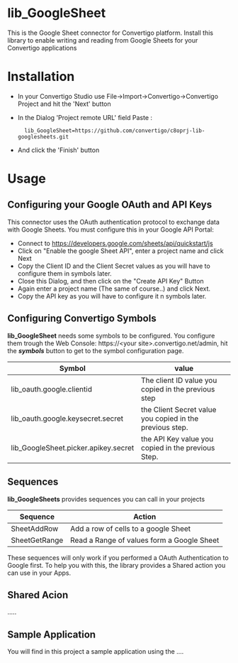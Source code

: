 # lib_GoogleSheet
This is the Google Sheet connector for Convertigo platform. Install this library to enable writing and reading from Google Sheets for your Convertigo applications

# Installation

* In your Convertigo Studio use File->Import->Convertigo->Convertigo Project and hit the 'Next' button

* In the Dialog 'Project remote URL' field Paste :

        lib_GoogleSheet=https://github.com/convertigo/c8oprj-lib-googlesheets.git

* And click the 'Finish' button

# Usage

## Configuring your Google OAuth and API Keys

This connector uses the OAuth authentication protocol to exchange data with Google Sheets. You must configure this in your Google API Portal:

* Connect to https://developers.google.com/sheets/api/quickstart/js
* Click on "Enable the google Sheet API", enter a project name and click Next
* Copy the Client ID and the Client Secret values as you will have to configure them in symbols later.
* Close this Dialog, and then click  on the "Create API Key" Button
* Again enter a project name (The same of course..) and click Next.
* Copy the API key as you will have to configure it n symbols later.

## Configuring Convertigo Symbols

__lib_GoogleSheet__ needs some symbols to be configured. You configure them trough the Web Console: https://&lt;your site&gt;.convertigo.net/admin, hit the ___symbols___ button to get to the symbol configuration page.


Symbol  | value
------| ------
lib_oauth.google.clientid | The client ID value you copied in the previous step
lib_oauth.google.keysecret.secret | the Client Secret value you copied in the previous step.
lib_GoogleSheet.picker.apikey.secret | the API Key value you copied in the previous Step.

## Sequences

__lib_GoogleSheets__ provides sequences you can call in your projects

Sequence  | Action
------| ------
SheetAddRow   | Add a row of cells to a google Sheet
SheetGetRange | Read a Range of values form a Google Sheet

These sequences will only work if you performed a OAuth Authentication to Google first. To help you with this, the library provides a Shared action you can use in your Apps. 

## Shared Acion

.....

## Sample Application

You will find in this project a sample application using the ....

